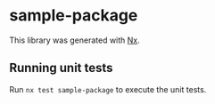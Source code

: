 # sample-package

This library was generated with [Nx](https://nx.dev).

## Running unit tests

Run `nx test sample-package` to execute the unit tests.
